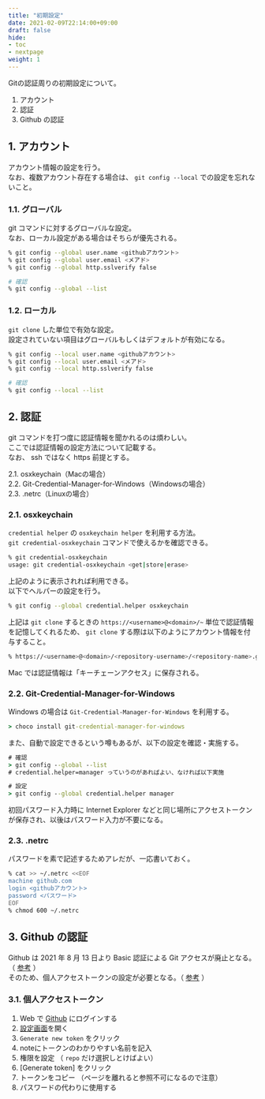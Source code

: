 ```yaml
---
title: "初期設定"
date: 2021-02-09T22:14:00+09:00
draft: false
hide:
- toc
- nextpage
weight: 1
---
```


Gitの認証周りの初期設定について。

1. アカウント
2. 認証
3. Github の認証

<!--more-->

## 1. アカウント

アカウント情報の設定を行う。  
なお、複数アカウント存在する場合は、 `git config --local` での設定を忘れないこと。

### 1.1. グローバル

git コマンドに対するグローバルな設定。  
なお、ローカル設定がある場合はそちらが優先される。

```zsh
% git config --global user.name <githubアカウント>
% git config --global user.email <メアド>
% git config --global http.sslverify false

# 確認
% git config --global --list
```

### 1.2. ローカル

`git clone` した単位で有効な設定。  
設定されていない項目はグローバルもしくはデフォルトが有効になる。

```zsh
% git config --local user.name <githubアカウント>
% git config --local user.email <メアド>
% git config --local http.sslverify false

# 確認
% git config --local --list
```

## 2. 認証

git コマンドを打つ度に認証情報を聞かれるのは煩わしい。  
ここでは認証情報の設定方法について記載する。  
なお、 ssh ではなく https 前提とする。

2.1. osxkeychain（Macの場合）  
2.2. Git-Credential-Manager-for-Windows（Windowsの場合）  
2.3. .netrc（Linuxの場合）

### 2.1. osxkeychain

`credential helper` の `osxkeychain helper` を利用する方法。  
`git credential-osxkeychain` コマンドで使えるかを確認できる。

```zsh
% git credential-osxkeychain
usage: git credential-osxkeychain <get|store|erase>
```

上記のように表示されれば利用できる。  
以下でヘルパーの設定を行う。

```zsh
% git config --global credential.helper osxkeychain
```

上記は `git clone` するときの `https://<username>@<domain>/~` 単位で認証情報を記憶してくれるため、 `git clone` する際は以下のようにアカウント情報を付与すること。

```zsh
% https://<username>@<domain>/<repository-username>/<repository-name>.git
```

Mac では認証情報は「キーチェーンアクセス」に保存される。

### 2.2. Git-Credential-Manager-for-Windows

Windows の場合は `Git-Credential-Manager-for-Windows` を利用する。

```cmd
> choco install git-credential-manager-for-windows
```

また、自動で設定できるという噂もあるが、以下の設定を確認・実施する。

```cmd
# 確認
> git config --global --list
# credential.helper=manager っていうのがあればよい、なければ以下実施

# 設定
> git config --global credential.helper manager
```

初回パスワード入力時に Internet Explorer などと同じ場所にアクセストークンが保存され、以後はパスワード入力が不要になる。

### 2.3. .netrc

パスワードを素で記述するためアレだが、一応書いておく。

```zsh
% cat >> ~/.netrc <<EOF
machine github.com
login <githubアカウント>
password <パスワード>
EOF
% chmod 600 ~/.netrc
```

## 3. Github の認証

Github は 2021 年 8 月 13 日より Basic 認証による Git アクセスが廃止となる。（ [参考](https://github.blog/2020-12-15-token-authentication-requirements-for-git-operations/) ）  
そのため、個人アクセストークンの設定が必要となる。（ [参考](https://github.blog/2020-12-15-token-authentication-requirements-for-git-operations/) ）

### 3.1. 個人アクセストークン

1. Web で [Github](https://github.com) にログインする
2. [設定画面](https://github.com/settings/tokens)を開く
3. `Generate new token` をクリック
4. noteにトークンのわかりやすい名前を記入
5. 権限を設定 （ `repo` だけ選択しとけばよい）
6. [Generate token] をクリック
7. トークンをコピー （ページを離れると参照不可になるので注意）
8. パスワードの代わりに使用する